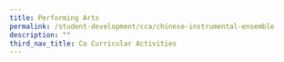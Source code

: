 ```yaml
---
title: Performing Arts
permalink: /student-development/cca/chinese-instrumental-ensemble
description: ""
third_nav_title: Co Curricular Activities
---
```




